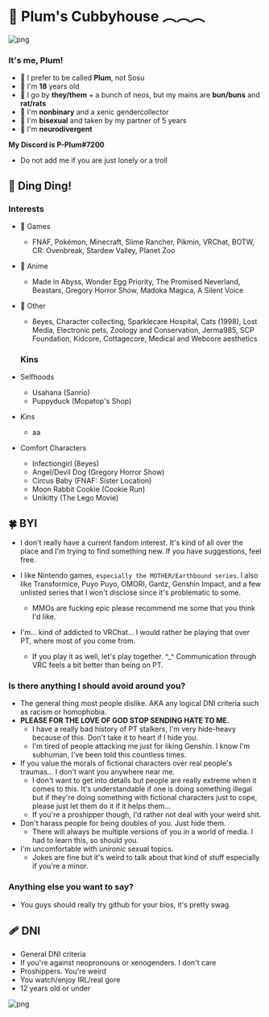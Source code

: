 # 🌈 Plum's Cubbyhouse ︵︵︵

![png](https://i.imgur.com/ZU976PN.png)
   ### It's me, Plum!
  
- 💫 I prefer to be called **Plum**, not Sosu
- 🌾 I'm **18** years old
- 🍯 I go by **they/them** + a bunch of neos, but my mains are **bun/buns** and **rat/rats**
- 🌿 I'm **nonbinary** and a xenic gendercollector
- 🍰 I'm **bisexual** and taken by my partner of 5 years
- 🥛 I'm **neurodivergent**


**My Discord is P-Plum#7200**
- Do not add me if you are just lonely or a troll

## 🔔 Ding Ding!
   ### Interests
 - 🌼 Games
     - FNAF, Pokémon, Minecraft, Slime Rancher, Pikmin, VRChat, BOTW, CR: Ovenbreak, Stardew Valley, Planet Zoo

 - 🍏 Anime
     - Made in Abyss, Wonder Egg Priority, The Promised Neverland, Beastars, Gregory Horror Show, Madoka Magica, A Silent Voice

 - 🌙 Other
     - 8eyes, Character collecting, Sparklecare Hospital, Cats (1998), Lost Media, Electronic pets, Zoology and Conservation, Jerma985, SCP Foundation, Kidcore, Cottagecore, Medical and Webcore aesthetics

   ### Kins
 - Selfhoods
    - Usahana (Sanrio)
    - Puppyduck (Mopatop's Shop)

 - Kins
    - aa

 - Comfort Characters
    - Infectiongirl (8eyes)
    - Angel/Devil Dog (Gregory Horror Show)
    - Circus Baby (FNAF: Sister Location)
    - Moon Rabbit Cookie (Cookie Run)
    - Unikitty (The Lego Movie)

## 🍀 BYI
 - I don't really have a current fandom interest. It's kind of all over the place and I'm trying to find something new. If you have suggestions, feel free.

- I like Nintendo games, `especially the MOTHER/Earthbound series`. I also like Transformice, Puyo Puyo, OMORI, Gantz, Genshin Impact, and a few unlisted series that I won't disclose since it's problematic to some.
   - MMOs are fucking epic please recommend me some that you think I'd like.
- I'm... kind of addicted to VRChat... I would rather be playing that over PT, where most of you come from.
     -  If you play it as well, let's play together. ^_^ Communication through VRC feels a bit better than being on PT.
### Is there anything I should avoid around you?
 - The general thing most people dislike. AKA any logical DNI criteria such as racism or homophobia.
 - **PLEASE FOR THE LOVE OF GOD STOP SENDING HATE TO ME.** 
     - I have a really bad history of PT stalkers, I'm very hide-heavy because of this. Don't take it to heart if I hide you.
     - I'm tired of people attacking me just for liking Genshin. I know I'm subhuman, I've been told this countless times.
 - If you value the morals of fictional characters over real people's traumas... I don't want you anywhere near me.
     - I don't want to get into details but people are really extreme when it comes to this. It's understandable if one is doing something illegal but if they're doing something with fictional characters just to cope, please just let them do it if it helps them...
     - If you're a proshipper though, I'd rather not deal with your weird shit.
 - Don't harass people for being doubles of you. Just hide them.
     - There will always be multiple versions of you in a world of media. I had to learn this, so should you.
  - I'm uncomfortable with _unironic_ sexual topics.
     - Jokes are fine but it's weird to talk about that kind of stuff especially if you're a minor.
### Anything else you want to say?
- You guys should really try github for your bios, it's pretty swag.

## 🩹 DNI
- General DNI criteria
- If you're against neopronouns or xenogenders. I don't care
- Proshippers. You're weird
- You watch/enjoy IRL/real gore
- 12 years old or under


![png](https://i.imgur.com/JKfiDBc.png)
